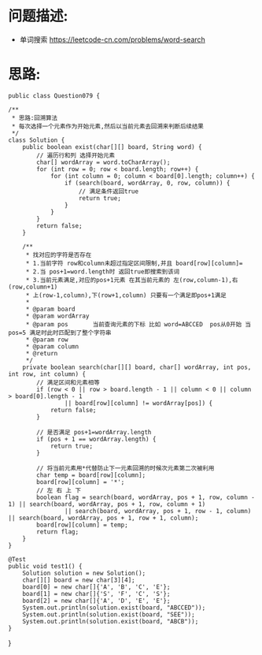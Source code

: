     
# 问题描述:
   - 单词搜索 https://leetcode-cn.com/problems/word-search
    
# 思路:    
    public class Question079 {

    /**
     * 思路:回溯算法
     * 每次选择一个元素作为开始元素,然后以当前元素去回溯来判断后续结果
     */
    class Solution {
        public boolean exist(char[][] board, String word) {
            // 遍历行和列 选择开始元素
            char[] wordArray = word.toCharArray();
            for (int row = 0; row < board.length; row++) {
                for (int column = 0; column < board[0].length; column++) {
                    if (search(board, wordArray, 0, row, column)) {
                        // 满足条件返回true
                        return true;
                    }
                }
            }
            return false;
        }

        /**
         * 找对应的字符是否存在
         * 1.当前字符 row和column未超过指定区间限制,并且 board[row][column]=
         * 2.当 pos+1=word.length时 返回true即搜索到该词
         * 3.当前元素满足,对应的pos+1元素 在其当前元素的 左(row,column-1),右(row,column+1)
         * 上(row-1,column),下(row+1,column) 只要有一个满足即pos+1满足
         *
         * @param board
         * @param wordArray
         * @param pos       当前查询元素的下标 比如 word=ABCCED  pos从0开始 当pos=5 满足时此时匹配到了整个字符串
         * @param row
         * @param column
         * @return
         */
        private boolean search(char[][] board, char[] wordArray, int pos, int row, int column) {
            // 满足区间和元素相等
            if (row < 0 || row > board.length - 1 || column < 0 || column > board[0].length - 1
                    || board[row][column] != wordArray[pos]) {
                return false;
            }

            // 是否满足 pos+1=wordArray.length
            if (pos + 1 == wordArray.length) {
                return true;
            }

            // 将当前元素用*代替防止下一元素回溯的时候次元素第二次被利用
            char temp = board[row][column];
            board[row][column] = '*';
            // 左 右 上 下
            boolean flag = search(board, wordArray, pos + 1, row, column - 1) || search(board, wordArray, pos + 1, row, column + 1)
                    || search(board, wordArray, pos + 1, row - 1, column) || search(board, wordArray, pos + 1, row + 1, column);
            board[row][column] = temp;
            return flag;
        }
    }

    @Test
    public void test1() {
        Solution solution = new Solution();
        char[][] board = new char[3][4];
        board[0] = new char[]{'A', 'B', 'C', 'E'};
        board[1] = new char[]{'S', 'F', 'C', 'S'};
        board[2] = new char[]{'A', 'D', 'E', 'E'};
        System.out.println(solution.exist(board, "ABCCED"));
        System.out.println(solution.exist(board, "SEE"));
        System.out.println(solution.exist(board, "ABCB"));
    }
}
